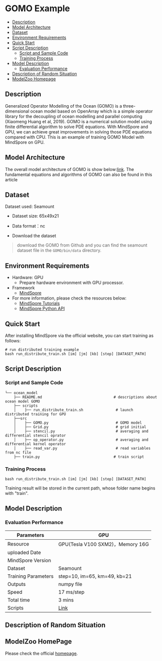 # GOMO Example

- [Description](#Description)
- [Model Architecture](#Model-Architecture)
- [Dataset](#Dataset)
- [Environment Requirements](#Environment-Requirements)
- [Quick Start](#Quick-Start)
- [Script Description](#Script-Description)
    - [Script and Sample Code](#Script-and-Sample-Code)
    - [Training Process](#Training-Process)
- [Model Description](#Model-Description)
    - [Evaluation Performance](#Evaluation-Performance)
- [Description of Random Situation](#Description-of-Random-Situation)
- [ModelZoo Homepage](#ModelZoo-Homepage)

## Description

Generalized Operator Modelling of the Ocean (GOMO) is a three-dimensional ocean model based on OpenArray which is a simple operator library for the decoupling of ocean modelling and parallel computing (Xiaomeng Huang et al, 2019). GOMO is a numerical solution model using finite differential algorithm to solve PDE equations. With MindSpore and GPU, we can achieve great improvements in solving those PDE equations compared with CPU.
This is an example of training GOMO Model with MindSpore on GPU.

## Model Architecture

The overall model architecture of GOMO is show below:[link](https://gmd.copernicus.org/articles/12/4729/2019/gmd-12-4729-2019-discussion.html). The fundamental equations and algorithms of GOMO can also be found in this article

## Dataset

Dataset used: Seamount

- Dataset size: 65x49x21

- Data format：nc

- Download the dataset  

> download the GOMO from Github and you can find the seamount dataset file in the `GOMO/bin/data` directory.  

## Environment Requirements

- Hardware: GPU
    - Prepare hardware environment with GPU processor.
- Framework
    - [MindSpore](https://www.mindspore.cn/install/en)
- For more information, please check the resources below:
    - [MindSpore Tutorials](https://www.mindspore.cn/tutorials/en/master/index.html)
    - [MindSpore Python API](https://www.mindspore.cn/docs/en/master/index.html)

## Quick Start

After installing MindSpore via the official website, you can start training as follows:

```shell
# run distributed training example
bash run_distribute_train.sh [im] [jm] [kb] [step] [DATASET_PATH]
 ```

## Script Description

### Script and Sample Code

```shell
└── ocean_model
    ├── README.md                                 # descriptions about ocean model GOMO
    ├── scripts
    │    ├── run_distribute_train.sh               # launch distributed training for GPU
    ├──src
    │    ├── GOMO.py                               # GOMO model
    │    ├── Grid.py                               # grid initial
    │    ├── stencil.py                            # averaging and differential stencil oprator
    │    ├── op_operator.py                        # averaging and differential kernel operator
    │    ├── read_var.py                           # read variables from nc file
    ├── train.py                                  # train script
```

### Training Process

```shell
bash run_distribute_train.sh [im] [jm] [kb] [step] [DATASET_PATH]
```

Training result will be stored in the current path, whose folder name begins with "train".

## Model Description

### Evaluation Performance

| Parameters                 |   GPU |
| -------------------------- |---------------------------------- |
| Resource                   | GPU(Tesla V100 SXM2)，Memory 16G
| uploaded Date              |
| MindSpore Version          |
| Dataset                    | Seamount
| Training Parameters        | step=10, im=65, km=49, kb=21
| Outputs                    | numpy file
| Speed                      | 17 ms/step
| Total time                 | 3 mins
| Scripts                    | [Link](https://gitee.com/mindspore/models/tree/master/research/hpc/ocean_model)

## Description of Random Situation

## ModelZoo HomePage

 Please check the official [homepage](https://gitee.com/mindspore/models).
